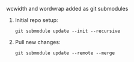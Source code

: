 wcwidth and wordwrap added as git submodules

  1) Initial repo setup:
      ```
      git submodule update --init --recursive
      ```

  2) Pull new changes:
      ```
      git submodule update --remote --merge
      ```
